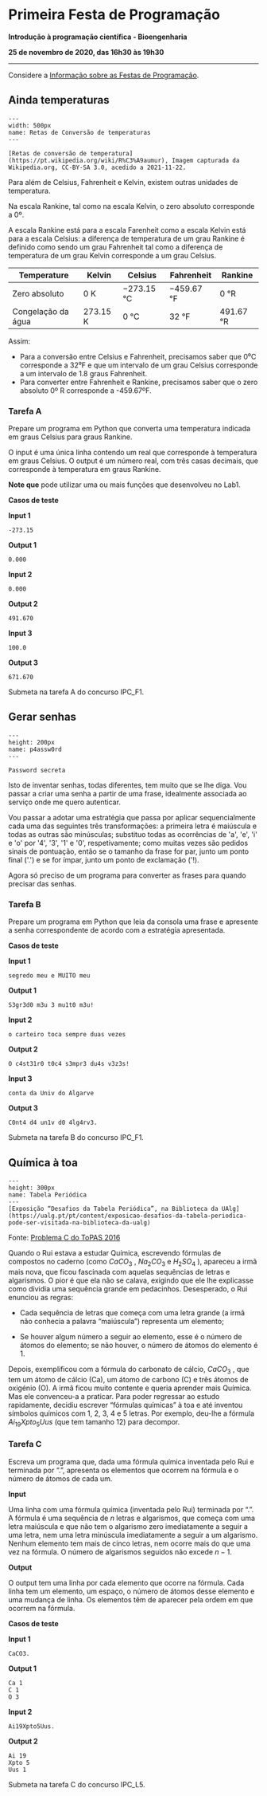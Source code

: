 # Primeira Festa de Programação 

**Introdução à programação científica - Bioengenharia**

**25 de novembro de 2020, das 16h30 às 19h30**

<hr> 

Considere a [Informação sobre as Festas de Programação](https://tutoria.ualg.pt/2021/mod/resource/view.php?id=37418).


## Ainda temperaturas

```{figure} ./figures/Temperaturas.png
---
width: 500px
name: Retas de Conversão de temperaturas
---

[Retas de conversão de temperatura](https://pt.wikipedia.org/wiki/R%C3%A9aumur), Imagem capturada da Wikipedia.org, CC-BY-SA 3.0, acedido a 2021-11-22.
```

Para além de Celsius, Fahrenheit e Kelvin, existem outras unidades de temperatura. 

Na escala Rankine, tal como na escala Kelvin, o zero absoluto corresponde a 0º.

A escala Rankine está para a escala Farenheit como a escala Kelvin está para a escala Celsius: a diferença de temperatura de um grau Rankine é definido como sendo um grau Fahrenheit tal como a diferença de temperatura de um grau Kelvin corresponde a um grau Celsius.

| Temperature | Kelvin | Celsius | Fahrenheit | Rankine |
| --- | --- |--- |---|---|
| Zero absoluto| 0 K | −273.15 °C | −459.67 °F | 0 °R |
| Congelação da água | 273.15 K | 0 °C | 32 °F | 491.67 °R|


Assim:
+ Para a conversão entre Celsius e Fahrenheit, precisamos saber que 0⁰C corresponde a 32⁰F e que um intervalo de um grau Celsius corresponde a um intervalo de 1.8 graus Fahrenheit. 
+ Para converter entre Fahrenheit e Rankine, precisamos saber que o zero absoluto 0º R corresponde a -459.67ºF.


### Tarefa A

Prepare um programa em Python que converta uma temperatura indicada em graus Celsius para graus Rankine.

O input é uma única linha contendo um real que corresponde à temperatura em graus Celsius.
O output é um número real, com três casas decimais, que corresponde à temperatura em graus Rankine.

**Note que** pode utilizar uma ou mais funções que desenvolveu no Lab1.


**Casos de teste**

**Input 1**

```
-273.15
```

**Output 1**

```
0.000
```

**Input 2**

```
0.000
```

**Output 2**

```
491.670
```

**Input 3**

```
100.0
```

**Output 3**

```
671.670
```

Submeta na tarefa A do concurso IPC_F1.

<div style="page-break-after: always"></div>

## Gerar senhas


```{figure} ./figures/codigos.png
---
height: 200px
name: p4assw0rd
---

Password secreta
```

Isto de inventar senhas, todas diferentes, tem muito que se lhe diga. Vou passar a criar uma senha a partir de uma frase, idealmente associada ao serviço onde me quero autenticar.

Vou passar a adotar uma estratégia que passa por aplicar sequencialmente cada uma das seguintes três transformações: a primeira letra é maiúscula e todas as outras são minúsculas; substituo todas as ocorrências de 'a', 'e', 'i' e 'o' por '4', '3', '1' e '0', respetivamente; como muitas vezes são pedidos sinais de pontuação, então se o tamanho da frase for par, junto um ponto final ('.') e se for ímpar, junto um ponto de exclamação ('!).

Agora só preciso de um programa para converter as frases para quando precisar das senhas.

### Tarefa B

Prepare um programa em Python que leia da consola uma frase e apresente a senha correspondente de acordo com a estratégia apresentada.

**Casos de teste**

**Input 1**

```
segredo meu e MUITO meu
```

**Output 1**

```
S3gr3d0 m3u 3 mu1t0 m3u!
```

**Input 2**

```
o carteiro toca sempre duas vezes
```

**Output 2**

```
O c4st31r0 t0c4 s3mpr3 du4s v3z3s!
```

**Input 3**

```
conta da Univ do Algarve
```

**Output 3**

```
C0nt4 d4 un1v d0 4lg4rv3.
```

Submeta na tarefa B do concurso IPC_F1.

<div style="page-break-after: always"></div>

## Química à toa

```{figure} ./figures/tp-ualg.jpeg
---
height: 300px
name: Tabela Periódica
---
[Exposição “Desafios da Tabela Periódica”, na Biblioteca da UAlg](https://ualg.pt/pt/content/exposicao-desafios-da-tabela-periodica-pode-ser-visitada-na-biblioteca-da-ualg)
```

Fonte: [Problema C do ToPAS 2016](https://eventos.fct.unl.pt/sites/default/files/topas-lx/files/problemas_topaslx_2016.pdf)

Quando o Rui estava a estudar Química, escrevendo fórmulas
de compostos no caderno (como $CaCO_3$ , $Na_2CO_3$ e $H_ 2SO_4$ ),
apareceu a irmã mais nova, que ficou fascinada com aquelas
sequências de letras e algarismos. O pior é que ela não se calava,
exigindo que ele lhe explicasse como dividia uma sequência
grande em pedacinhos. Desesperado, o Rui enunciou as regras:

* Cada sequência de letras que começa com uma letra
grande (a irmã não conhecia a palavra “maiúscula”) representa um elemento;

* Se houver algum número a seguir ao elemento, esse é o número de átomos do elemento;
se não houver, o número de átomos do elemento é 1.


Depois, exemplificou com a fórmula do carbonato de cálcio, $CaCO_3$ , que tem um átomo de
cálcio (Ca), um átomo de carbono (C) e três átomos de oxigénio (O).
A irmã ficou muito contente e queria aprender mais Química. Mas ele convenceu-a a praticar.
Para poder regressar ao estudo rapidamente, decidiu escrever “fórmulas químicas” à toa e
até inventou símbolos químicos com 1, 2, 3, 4 e 5 letras. Por exemplo, deu-lhe a fórmula
$Ai_{19}Xpto_5Uus$ (que tem tamanho 12) para decompor.

### Tarefa C

Escreva um programa que, dada uma fórmula química inventada pelo Rui e terminada por
“.”, apresenta os elementos que ocorrem na fórmula e o número de átomos de cada um.

**Input**

Uma linha com uma fórmula química (inventada pelo Rui) terminada por “.”. A fórmula é
uma sequência de $n$ letras e algarismos, que começa com uma letra maiúscula e que não tem o
algarismo zero imediatamente a seguir a uma letra, nem uma letra minúscula imediatamente
a seguir a um algarismo. Nenhum elemento tem mais de cinco letras, nem ocorre mais do que
uma vez na fórmula. O número de algarismos seguidos não excede $n − 1$.


**Output**

O output tem uma linha por cada elemento que ocorre na fórmula. Cada linha tem um
elemento, um espaço, o número de átomos desse elemento e uma mudança de linha. Os
elementos têm de aparecer pela ordem em que ocorrem na fórmula.


**Casos de teste**

**Input 1**

```
CaCO3.
```

**Output 1**

```
Ca 1
C 1
O 3
```

**Input 2**

```
Ai19Xpto5Uus.
```

**Output 2**

```
Ai 19
Xpto 5
Uus 1
```

Submeta na tarefa C do concurso IPC_L5.
